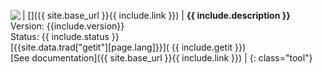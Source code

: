 | [<img align='left' src='{{ site.baseurl }}/assets/tool/{{ include.img }}'/>]({{ site.base_url }}{{ include.link }}) | **{{ include.description  }}** <br/> Version: {{include.version}} <br/> Status: {{ include.status }} <br/> [{{site.data.trad["getit"][page.lang]}}]( {{ include.getit }}) <br/> [See documentation]({{ site.base_url }}{{ include.link }}) |
{: class="tool"}
